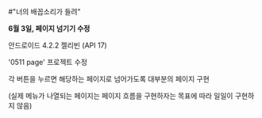 #"너의 배꼽소리가 들려"

**6월 3일, 페이지 넘기기 수정**

안드로이드 4.2.2 젤리빈 (API 17)

'0511 page' 프로젝트 수정

각 버튼을 누르면 해당하는 페이지로 넘어가도록 대부분의 페이지 구현

(실제 메뉴가 나열되는 페이지는 페이지 흐름을 구현하자는 목표에 따라 일일이 구현하지 않음)
